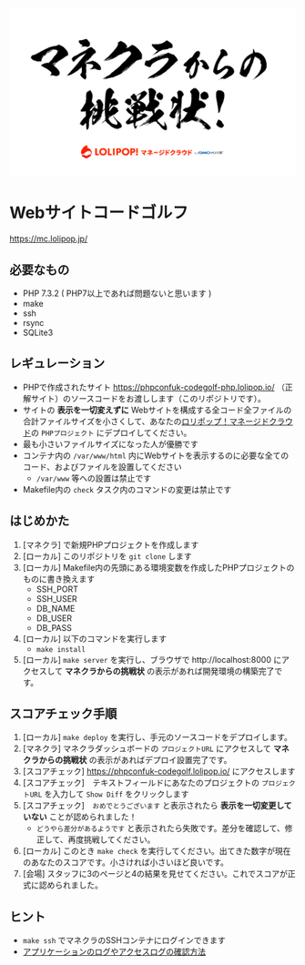 ![img](mc.png)

# Webサイトコードゴルフ

https://mc.lolipop.jp/

## 必要なもの

- PHP 7.3.2 ( PHP7以上であれば問題ないと思います )
- make
- ssh
- rsync
- SQLite3

## レギュレーション

- PHPで作成されたサイト https://phpconfuk-codegolf-php.lolipop.io/ （正解サイト）のソースコードをお渡しします（このリポジトリです）。
- サイトの **表示を一切変えずに** Webサイトを構成する全コード全ファイルの合計ファイルサイズを小さくして、あなたの[ロリポップ！マネージドクラウド](https://mc.lolipop.jp/)の `PHPプロジェクト` にデプロイしてください。
- 最も小さいファイルサイズになった人が優勝です
- コンテナ内の `/var/www/html` 内にWebサイトを表示するのに必要な全てのコード、およびファイルを設置してください
    - `/var/www` 等への設置は禁止です
- Makefile内の `check` タスク内のコマンドの変更は禁止です

## はじめかた

1. [マネクラ] で新規PHPプロジェクトを作成します
1. [ローカル] このリポジトリを `git clone` します
2. [ローカル] Makefile内の先頭にある環境変数を作成したPHPプロジェクトのものに書き換えます
    - SSH_PORT
    - SSH_USER
    - DB_NAME
    - DB_USER
    - DB_PASS
3. [ローカル] 以下のコマンドを実行します
    - `make install`
4. [ローカル] `make server` を実行し、ブラウザで http://localhost:8000 にアクセスして **マネクラからの挑戦状** の表示があれば開発環境の構築完了です。

## スコアチェック手順

1. [ローカル] `make deploy` を実行し、手元のソースコードをデプロイします。
2. [マネクラ] マネクラダッシュボードの `プロジェクトURL` にアクセスして **マネクラからの挑戦状** の表示があればデプロイ設置完了です。
3. [スコアチェック] https://phpconfuk-codegolf.lolipop.io/ にアクセスします
4. [スコアチェック]　テキストフィールドにあなたのプロジェクトの `プロジェクトURL` を入力して `Show Diff` をクリックします
5. [スコアチェック]　`おめでとうございます` と表示されたら **表示を一切変更していない** ことが認められました！
    - `どうやら差分があるようです` と表示されたら失敗です。差分を確認して、修正して、再度挑戦してください。
6. [ローカル] このとき `make check` を実行してください。出てきた数字が現在のあなたのスコアです。小さければ小さいほど良いです。
7. [会場] スタッフに3のページと4の結果を見せてください。これでスコアが正式に認められました。

## ヒント

- `make ssh` でマネクラのSSHコンテナにログインできます
- [アプリケーションのログやアクセスログの確認方法](https://mclolipop.zendesk.com/hc/ja/articles/360022532394-%E3%82%A2%E3%83%97%E3%83%AA%E3%82%B1%E3%83%BC%E3%82%B7%E3%83%A7%E3%83%B3%E3%81%AE%E3%83%AD%E3%82%B0%E3%82%84%E3%82%A2%E3%82%AF%E3%82%BB%E3%82%B9%E3%83%AD%E3%82%B0%E3%81%AE%E7%A2%BA%E8%AA%8D%E6%96%B9%E6%B3%95)
